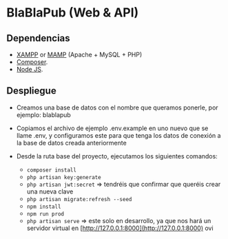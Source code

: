 # BlaBlaPub (Web & API)

## Dependencias

- [XAMPP](https://www.apachefriends.org) or [MAMP](https://www.mamp.info) (Apache + MySQL + PHP)
- [Composer](https://getcomposer.org).
- [Node JS](https://nodejs.org).

## Despliegue

- Creamos una base de datos con el nombre que queramos ponerle, por ejemplo: blablapub

- Copiamos el archivo de ejemplo .env.example en uno nuevo que se llame .env, y configuramos este para que tenga los datos de conexión a la base de datos creada anteriormente

- Desde la ruta base del proyecto, ejecutamos los siguientes comandos:

    - `composer install`
    - `php artisan key:generate`
    - `php artisan jwt:secret` => tendréis que confirmar que queréis crear una nueva clave
    - `php artisan migrate:refresh --seed`
    - `npm install`
    - `npm run prod`
    - `php artisan serve` => este solo en desarrollo, ya que nos hará un servidor virtual en [http://127.0.0.1:8000](http://127.0.0.1:8000)
    ovi
